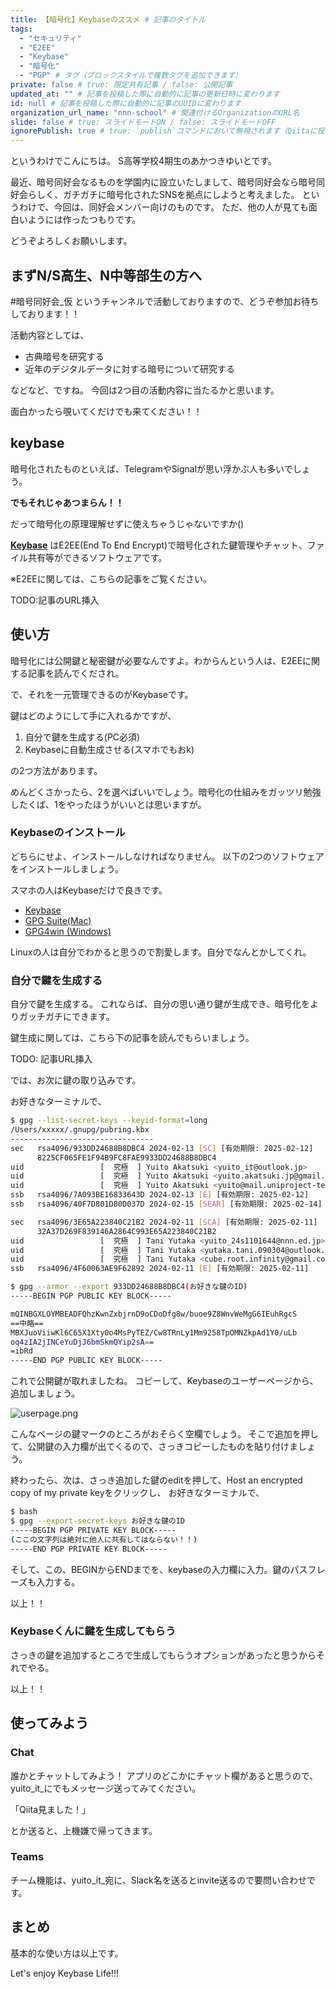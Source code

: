 ```yaml
---
title: 【暗号化】Keybaseのススメ # 記事のタイトル
tags:
  - "セキュリティ"
  - "E2EE"
  - "Keybase"
  - "暗号化"
  - "PGP" # タグ（ブロックスタイルで複数タグを追加できます）
private: false # true: 限定共有記事 / false: 公開記事
updated_at: "" # 記事を投稿した際に自動的に記事の更新日時に変わります
id: null # 記事を投稿した際に自動的に記事のUUIDに変わります
organization_url_name: "nnn-school" # 関連付けるOrganizationのURL名
slide: false # true: スライドモードON / false: スライドモードOFF
ignorePublish: true # true: `publish`コマンドにおいて無視されます（Qiitaに投稿されません） / false: `publish`コマンドで処理されます（Qiitaに投稿されます）
---
```


というわけでこんにちは。
S高等学校4期生のあかつきゆいとです。

最近、暗号同好会なるものを学園内に設立いたしまして、暗号同好会なら暗号同好会らしく、ガチガチに暗号化されたSNSを拠点にしようと考えました。
というわけで、今回は、同好会メンバー向けのものです。
ただ、他の人が見ても面白いようには作ったつもりです。

どうぞよろしくお願いします。

## まずN/S高生、N中等部生の方へ

#暗号同好会_仮 というチャンネルで活動しておりますので、どうぞ参加お待ちしております！！

活動内容としては、

- 古典暗号を研究する
- 近年のデジタルデータに対する暗号について研究する

などなど、ですね。
今回は2つ目の活動内容に当たるかと思います。

面白かったら覗いてくだけでも来てください！！

## keybase

暗号化されたものといえば、TelegramやSignalが思い浮かぶ人も多いでしょう。

**でもそれじゃあつまらん！！**

だって暗号化の原理理解せずに使えちゃうじゃないですか()

**[Keybase](https://keybase.io/)** はE2EE(End To End Encrypt)で暗号化された鍵管理やチャット、ファイル共有等ができるソフトウェアです。

※E2EEに関しては、こちらの記事をご覧ください。

TODO:記事のURL挿入

## 使い方

暗号化には公開鍵と秘密鍵が必要なんですよ。わからんという人は、E2EEに関する記事を読んでくだされ。

で、それを一元管理できるのがKeybaseです。

鍵はどのようにして手に入れるかですが、

1. 自分で鍵を生成する(PC必須)
2. Keybaseに自動生成させる(スマホでもおk)

の2つ方法があります。

めんどくさかったら、2を選べばいいでしょう。暗号化の仕組みをガッツリ勉強したくば、1をやったほうがいいとは思いますが。

### Keybaseのインストール

どちらにせよ、インストールしなければなりません。
以下の2つのソフトウェアをインストールしましょう。

スマホの人はKeybaseだけで良きです。

- [Keybase](https://keybase.io)
- [GPG Suite(Mac)](https://gpgtools.org/)
- [GPG4win (Windows)](https://www.gpg4win.org/)

Linuxの人は自分でわかると思うので割愛します。自分でなんとかしてくれ。

### 自分で鍵を生成する

自分で鍵を生成する。
これならば、自分の思い通り鍵が生成でき、暗号化をよりガッチガチにできます。

鍵生成に関しては、こちら下の記事を読んでもらいましょう。

TODO: 記事URL挿入

では、お次に鍵の取り込みです。

お好きなターミナルで、
```sh
$ gpg --list-secret-keys --keyid-format=long
/Users/xxxxx/.gnupg/pubring.kbx
--------------------------------
sec   rsa4096/933DD24688B8DBC4 2024-02-13 [SC] [有効期限: 2025-02-12]
      8225CF065FE1F94B9FC8FAE9933DD24688B8DBC4
uid                 [  究極  ] Yuito Akatsuki <yuito_it@outlook.jp>
uid                 [  究極  ] Yuito Akatsuki <yuito.akatsuki.jp@gmail.com>
uid                 [  究極  ] Yuito Akatsuki <yuito@mail.uniproject-tech.net>
ssb   rsa4096/7A093BE16833643D 2024-02-13 [E] [有効期限: 2025-02-12]
ssb   rsa4096/40F7D801D80D037D 2024-02-15 [SEAR] [有効期限: 2025-02-14]

sec   rsa4096/3E65A223840C21B2 2024-02-11 [SCA] [有効期限: 2025-02-11]
      32A37D269F839146A2864C993E65A223840C21B2
uid                 [  究極  ] Tani Yutaka <yuito_24s1101644@nnn.ed.jp>
uid                 [  究極  ] Tani Yutaka <yutaka.tani.090304@outlook.jp>
uid                 [  究極  ] Tani Yutaka <cube.root.infinity@gmail.com>
ssb   rsa4096/4F60063AE9F62892 2024-02-11 [E] [有効期限: 2025-02-11]

$ gpg --armor --export 933DD24688B8DBC4(お好きな鍵のID)
-----BEGIN PGP PUBLIC KEY BLOCK-----

mQINBGXLOYMBEADFQhzKwnZxbjrnD9oCDoDfg8w/buoe9Z8WnvWeMgG6IEuhRgcS
==中略==
MBXJuoViiwKl6C65X1Xty0o4MsPyTEZ/Cw8TRnLy1Mm9258TpOMNZkpAd1Y0/uLb
oq4zIA2jINCeYuDjJ6bmSkmQYip2sA==
=ibRd
-----END PGP PUBLIC KEY BLOCK-----
```

これで公開鍵が取れましたね。
コピーして、Keybaseのユーザーページから、追加しましょう。

![userpage.png](https://qiita-image-store.s3.ap-northeast-1.amazonaws.com/0/3342262/85f53f11-7d95-26b0-2514-f3ddb46df059.png)

こんなページの鍵マークのところがおそらく空欄でしょう。
そこで追加を押して、公開鍵の入力欄が出てくるので、さっきコピーしたものを貼り付けましょう。

終わったら、次は、さっき追加した鍵のeditを押して、Host an encrypted copy of my private keyをクリックし、
お好きなターミナルで、

```sh
$ bash
$ gpg --export-secret-keys お好きな鍵のID
-----BEGIN PGP PRIVATE KEY BLOCK-----
(ここの文字列は絶対に他人に共有してはならない！！)
-----END PGP PRIVATE KEY BLOCK-----
```

そして、この、BEGINからENDまでを、keybaseの入力欄に入力。鍵のパスフレーズも入力する。

以上！！

### Keybaseくんに鍵を生成してもらう

さっきの鍵を追加するところで生成してもらうオプションがあったと思うからそれでやる。

以上！！

## 使ってみよう

### Chat

誰かとチャットしてみよう！
アプリのどこかにチャット欄があると思うので、yuito_it_にでもメッセージ送ってみてください。

「Qiita見ました！」

とか送ると、上機嫌で帰ってきます。

### Teams

チーム機能は、yuito_it_宛に、Slack名を送るとinvite送るので要問い合わせです。

## まとめ

基本的な使い方は以上です。

Let's enjoy Keybase Life!!!
